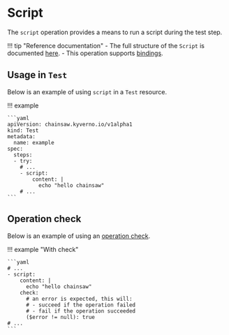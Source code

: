 # Script

The `script` operation provides a means to run a script during the test step.

!!! tip "Reference documentation"
    - The full structure of the `Script` is documented [here](../apis/chainsaw.v1alpha1.md#chainsaw-kyverno-io-v1alpha1-Script).
    - This operation supports [bindings](../bindings/index.md).

## Usage in `Test`

Below is an example of using `script` in a `Test` resource.

!!! example

    ```yaml
    apiVersion: chainsaw.kyverno.io/v1alpha1
    kind: Test
    metadata:
      name: example
    spec:
      steps:
      - try:
        # ...
        - script:
            content: |
              echo "hello chainsaw"
        # ...
    ```

## Operation check

Below is an example of using an [operation check](./check.md#script).

!!! example "With check"

    ```yaml
    # ...
    - script:
        content: |
          echo "hello chainsaw"
        check:
          # an error is expected, this will:
          # - succeed if the operation failed
          # - fail if the operation succeeded
          ($error != null): true
    # ...
    ```
